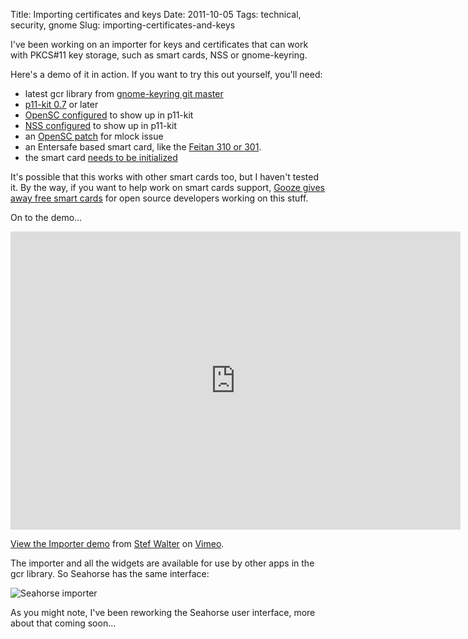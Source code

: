 Title: Importing certificates and keys
Date: 2011-10-05
Tags: technical, security, gnome
Slug: importing-certificates-and-keys

I've been working on an importer for keys and certificates that can work
with PKCS#11 key storage, such as smart cards, NSS or gnome-keyring.  
  
Here's a demo of it in action. If you want to try this out yourself,
you'll need:  

-   latest gcr library from [gnome-keyring git master][]
-   [p11-kit 0.7][] or later
-   [OpenSC configured][] to show up in p11-kit
-   [NSS configured][] to show up in p11-kit
-   an [OpenSC patch][] for mlock issue
-   an Entersafe based smart card, like the [Feitan 310 or 301][].
-   the smart card [needs to be initialized][]

It's possible that this works with other smart cards too, but I haven't
tested it. By the way, if you want to help work on smart cards support,
[Gooze gives away free smart cards][] for open source developers working
on this stuff.  

On to the demo...

<iframe allowfullscreen="" src="http://player.vimeo.com/video/30069077?title=0&amp;byline=0&amp;portrait=0" webkitallowfullscreen="" frameborder="0" height="477" width="720"></iframe>  

[View the Importer demo][] from [Stef Walter][] on [Vimeo][].

The importer and all the widgets are available for use by other apps in
the gcr library. So Seahorse has the same interface:

![Seahorse importer](images/seahorse-importer.png)

As you might note, I've been reworking the Seahorse user interface, more
about that coming soon...

  [gnome-keyring git master]: http://git.gnome.org/browse/gnome-keyring/
  [p11-kit 0.7]: http://p11-glue.freedesktop.org/releases/
  [OpenSC configured]: http://www.opensc-project.org/opensc/ticket/390
  [NSS configured]: https://live.gnome.org/CryptoGlue/Integration#NSS_libsoftokn3
  [OpenSC patch]: http://www.opensc-project.org/opensc/ticket/389
  [Feitan 310 or 301]: http://www.gooze.eu/
  [needs to be initialized]: http://www.gooze.eu/howto/smartcard-quickstarter-guide/smart-card-initialization
  [Gooze gives away free smart cards]: http://www.gooze.eu/feitian-pki-free-software-developer-card
  [View the Importer demo]: http://www.blogger.com/30069077
  [Stef Walter]: http://www.blogger.com/user6330669
  [Vimeo]: http://www.blogger.com/
